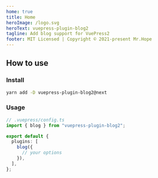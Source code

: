 ```yaml
---
home: true
title: Home
heroImage: /logo.svg
heroText: vuepress-plugin-blog2
tagline: Add blog support for VuePress2
footer: MIT Licensed | Copyright © 2021-present Mr.Hope
---
```


## How to use

### Install

```bash
yarn add -D vuepress-plugin-blog2@next
```

### Usage

```ts
// .vuepress/config.ts
import { blog } from "vuepress-plugin-blog2";

export default {
  plugins: [
    blog({
      // your options
    }),
  ],
};
```
